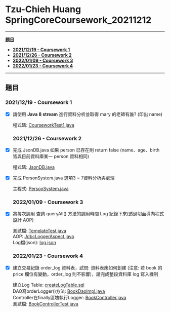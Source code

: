 # Tzu-Chieh Huang SpringCoreCoursework_20211212

---

[**題目**](#題目)

- [**2021/12/19 - Coursework 1**](#20211219---coursework-1)
- [**2021/12/26 - Coursework 2**](#20211226---coursework-2)
- [**2022/01/09 - Coursework 3**](#20220109---coursework-3)
- [**2022/01/23 - Coursework 4**](#20220123---coursework-4)


---

## 題目

### 2021/12/19 - Coursework 1

- [x] 請使用 **Java 8 stream** 進行資料分析並取得 mary 的老師有誰? (印出 name)

  程式碼: [CourseworkTest1.java](https://github.com/BazziHuang/SpringCoreCoursework_20211212/blob/main/src/test/java/pers/tzuchiehhuang/coursework/SpringCoreCoursework_20211212/coursework_1/CourseworkTest1.java)

  ### 2021/12/26 - Coursework 2

- [x] 完成 JsonDB.java 如果 person 已存在則 return false (name、age、birth 皆與目前資料庫某一 person 資料相同)

  程式碼: [JsonDB.java](https://github.com/BazziHuang/SpringCoreCoursework_20211212/blob/main/src/main/java/pers/tzuchiehhuang/coursework/SpringCoreCoursework_20211212/coursework_2/JsonDB.java)

- [x] 完成 PersonSystem.java 選項3 ~ 7資料分析與處理

  主程式: [PersonSystem.java](https://github.com/BazziHuang/SpringCoreCoursework_20211212/blob/main/src/main/java/pers/tzuchiehhuang/coursework/SpringCoreCoursework_20211212/coursework_2/PersonSystem.java)

  ### 2022/01/09 - Coursework 3

- [x] 將每次調用 查詢 queryAll() 方法的調用時間 Log 紀錄下來(透過切面導向程式設計 AOP)

  測試檔: [TemplateTest.java](https://github.com/BazziHuang/SpringCoreCoursework_20211212/blob/main/src/test/java/pers/tzuchiehhuang/coursework/SpringCoreCoursework_20211212/coursework_3/template/TemplateTest.java)  
  AOP: [JdbcLoggerAspect.java](https://github.com/BazziHuang/SpringCoreCoursework_20211212/blob/main/src/main/java/pers/tzuchiehhuang/coursework/SpringCoreCoursework_20211212/coursework_3/jdbc/logger/JdbcLoggerAspect.java)  
  Log檔(json): [log.json](https://github.com/BazziHuang/SpringCoreCoursework_20211212/blob/main/src/main/java/pers/tzuchiehhuang/coursework/SpringCoreCoursework_20211212/coursework_3/jdbc/logger/log.json)

  ### 2022/01/23 - Coursework 4

- [x] 建立交易紀錄 order_log 資料表，試問: 資料表應如何創建 (注意: 若 book 的 price 欄位有變動，order_log 則不影響)，請完成整段資料庫 log 寫入機制

  建立Log Table: [createLogTable.sql](https://github.com/BazziHuang/SpringCoreCoursework_20211212/blob/main/src/main/java/pers/tzuchiehhuang/coursework/SpringCoreCoursework_20211212/coursework_4/tx/sql/createLogTable.sql)  
  DAO寫orderLogger()方法: [BookDaoImpl.java](https://github.com/BazziHuang/SpringCoreCoursework_20211212/blob/main/src/main/java/pers/tzuchiehhuang/coursework/SpringCoreCoursework_20211212/coursework_4/tx/dao/BookDaoImpl.java)  
  Controller在finally區塊執行Logger: [BookController.java](https://github.com/BazziHuang/SpringCoreCoursework_20211212/blob/main/src/main/java/pers/tzuchiehhuang/coursework/SpringCoreCoursework_20211212/coursework_4/tx/controller/BookController.java)  
  測試檔: [BookControllerTest.java](https://github.com/BazziHuang/SpringCoreCoursework_20211212/blob/main/src/test/java/pers/tzuchiehhuang/coursework/SpringCoreCoursework_20211212/coursework_4/tx/controller/BookControllerTest.java)

  

